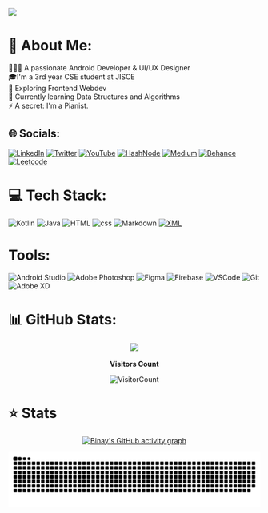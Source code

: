  <p>
   <!--img src="https://user-images.githubusercontent.com/62587060/155869994-699a077f-fffc-4ffd-816d-fd7cab5ed512.png"/-->
    <img src="https://user-images.githubusercontent.com/62587060/182472944-2991c181-5275-469d-a34e-304171682ec4.gif"/>
 </p>

# 💫 About Me:
👨🏽‍💻 A passionate Android Developer & UI/UX Designer<br> 🎓I'm a 3rd year CSE student at JISCE<br>🎨 Exploring Frontend Webdev<br>🌱 Currently learning Data Structures and Algorithms<br>⚡ A secret: I'm a Pianist.


## 🌐 Socials:
[![LinkedIn](https://img.shields.io/badge/LinkedIn-0077B5?style=for-the-badge&logo=linkedin&logoColor=white)](https://linkedin.com/in/binayshaw7777) [![Twitter](https://img.shields.io/badge/Twitter-1DA1F2?style=for-the-badge&logo=twitter&logoColor=white)](https://twitter.com/binayplays7777) [![YouTube](https://img.shields.io/badge/YouTube-FF0000?style=for-the-badge&logo=youtube&logoColor=white)](https://youtube.com/c/GAMIX7) [![HashNode](https://img.shields.io/badge/Hashnode-2962FF?style=for-the-badge&logo=hashnode&logoColor=white)](https://hashnode.com/@binayshaw7777) [![Medium](https://img.shields.io/badge/Medium-12100E?style=for-the-badge&logo=medium&logoColor=white)](https://medium.com/@binayshaw7777) [![Behance](https://img.shields.io/badge/Behance-0054F7?style=for-the-badge&logo=behance&logoColor=white)](https://behance.net/GAMIX7) [![Leetcode](https://img.shields.io/badge/-LeetCode-FFA116?style=for-the-badge&logo=LeetCode&logoColor=black)](https://www.leetcode.com/binayshaw7777)
<div align="center" width=100%> 

<!--[![LeetCode Stats](https://leetcard.jacoblin.cool/binayshaw7777?theme=nord&animation=true&font=Roboto%20Mono)](https://leetcode.com/binayshaw7777)-->
</div>


# 💻 Tech Stack:
![Kotlin](https://img.shields.io/badge/kotlin-%230095D5.svg?style=for-the-badge&logo=kotlin&logoColor=white) ![Java](https://img.shields.io/badge/java-%23ED8B00.svg?style=for-the-badge&logo=java&logoColor=white) ![HTML](https://img.shields.io/badge/HTML5-E34F26?style=for-the-badge&logo=html5&logoColor=white) ![css](https://img.shields.io/badge/CSS3-1572B6?style=for-the-badge&logo=css3&logoColor=white) ![Markdown](https://img.shields.io/badge/markdown-%23000000.svg?style=for-the-badge&logo=markdown&logoColor=white) <a href='https://github.com/binayshaw7777' target="_blank"><img alt='XML' src='https://img.shields.io/badge/XML-100000?style=for-the-badge&logo=XML&logoColor=00B3FF&labelColor=00B3FF&color=00B3FF'/></a>

# Tools:
![Android Studio](https://img.shields.io/badge/Android_Studio-3DDC84?style=for-the-badge&logo=android-studio&logoColor=white) ![Adobe Photoshop](https://img.shields.io/badge/adobephotoshop-%2331A8FF.svg?style=for-the-badge&logo=adobephotoshop&logoColor=white) ![Figma](https://img.shields.io/badge/figma-%23F24E1E.svg?style=for-the-badge&logo=figma&logoColor=white) ![Firebase](https://img.shields.io/badge/firebase-%23039BE5.svg?style=for-the-badge&logo=firebase) ![VSCode](https://img.shields.io/badge/VSCode-0078D4?style=for-the-badge&logo=visual%20studio%20code&logoColor=white) ![Git](https://img.shields.io/badge/GIT-E44C30?style=for-the-badge&logo=git&logoColor=white) ![Adobe XD](https://img.shields.io/badge/Adobe%20XD-470137?style=for-the-badge&logo=Adobe%20XD&logoColor=#FF61F6)

# 📊 GitHub Stats:
<div align="center" width=100%>

![](https://github-readme-streak-stats.herokuapp.com/?user=binayshaw7777&theme=prussian&hide_border=true)<br/>

</div>

<!--## 🏆 GitHub Trophies

![](https://github-profile-trophy.vercel.app/?username=binayshaw7777&theme=dracula&no-frame=true&no-bg=false&margin-w=4)-->
 <div align = "center">
 
**Visitors Count** 

![VisitorCount](https://profile-counter.glitch.me/{binayshaw7777}/count.svg) </div>

# ⭐ Stats 
<div align="center">

[![Binay's GitHub activity graph](https://activity-graph.herokuapp.com/graph?username=binayshaw7777&theme=xcode)](https://github.com/binayshaw7777) <br>

![GitHub Snake dark](https://raw.githubusercontent.com/Platane/snk/output/github-contribution-grid-snake.svg)
</div>

<!--
## Contribute ##
All the developed Apps/Products are completely Free to use. You can contribute if you want :)<br><br>
[!["Buy Me A Coffee"](https://www.buymeacoffee.com/assets/img/custom_images/orange_img.png)](https://www.buymeacoffee.com/binayshaw7777) -->
